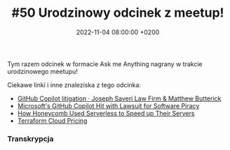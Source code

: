 ﻿---
layout: post
title: '#50 Urodzinowy odcinek z meetup!'
date: 2022-11-04 08:00:00 +0200
description: 
img: "50"
tags: [ "ama", "github", "cloud", "meetup" ] 
spreaker: 51857459
---
Tym razem odcinek w formacie Ask me Anything nagrany w trakcie urodzinowego meetupu!

Ciekawe linki i inne znaleziska z tego odcinka:

- [GitHub Copilot litigation · Joseph Saveri Law Firm & Matthew Butterick](https://githubcopilotlitigation.com/)
- [Microsoft's GitHub Copilot Hit with Lawsuit for Software Piracy ](https://petri.com/github-copilot-lawsuit-software-piracy/)
- [How Honeycomb Used Serverless to Speed up Their Servers](https://www.infoq.com/news/2022/10/honeycomb-serverless)
- [Terraform Cloud Pricing](https://cloud.hashicorp.com/products/terraform/pricing)

### Transkrypcja
